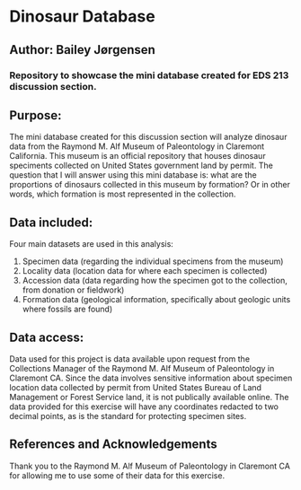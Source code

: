 # Dinosaur Database
## Author: Bailey Jørgensen
### Repository to showcase the mini database created for EDS 213 discussion section.

## Purpose: 

The mini database created for this discussion section will analyze dinosaur data from the Raymond M. Alf Museum of Paleontology in Claremont California. This museum is an official repository that houses dinosaur speciments collected on United States government land by permit. The question that I will answer using this mini database is: what are the proportions of dinosaurs collected in this museum by formation? Or in other words, which formation is most represented in the collection.

## Data included:

Four main datasets are used in this analysis: 
1. Specimen data (regarding the individual specimens from the museum)
2. Locality data (location data for where each specimen is collected)
3. Accession data (data regarding how the specimen got to the collection, from donation or fieldwork)
4. Formation data (geological information, specifically about geologic units where fossils are found)

## Data access:

Data used for this project is data available upon request from the Collections Manager of the Raymond M. Alf Museum of Paleontology in Claremont CA. Since the data involves sensitive information about specimen location data collected by permit from United States Bureau of Land Management or Forest Service land, it is not publically available online. The data provided for this exercise will have any coordinates redacted to two decimal points, as is the standard for protecting specimen sites. 

## References and Acknowledgements

Thank you to the Raymond M. Alf Museum of Paleontology in Claremont CA for allowing me to use some of their data for this exercise. 
